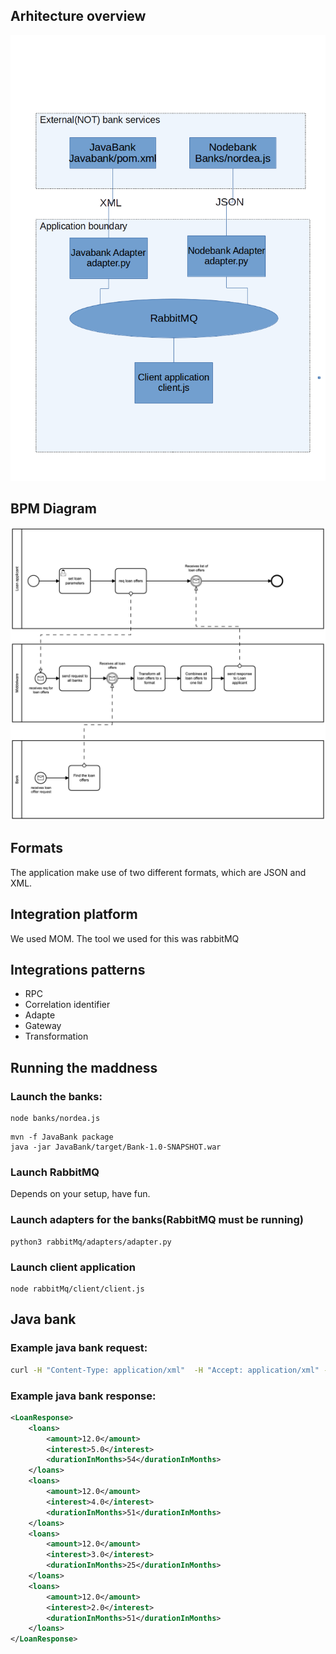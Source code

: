 
## Arhitecture overview

![architecture overview](assets/arch.png)

## BPM Diagram
![BPN overview](assets/diagram.png)

##  Formats

The application make use of two different formats, which are JSON and XML.

## Integration platform

We used MOM. The tool we used for this was rabbitMQ

## Integrations patterns

- RPC
- Correlation identifier
- Adapte
- Gateway
- Transformation

## Running the maddness

### Launch the banks:

```
node banks/nordea.js
```

```
mvn -f JavaBank package
java -jar JavaBank/target/Bank-1.0-SNAPSHOT.war
```

### Launch RabbitMQ

Depends on your setup, have fun.

### Launch adapters for the banks(RabbitMQ must be running)

```
python3 rabbitMq/adapters/adapter.py
```

### Launch client application

```
node rabbitMq/client/client.js 
```


## Java bank 

### Example java bank request:

```sh
curl -H "Content-Type: application/xml"  -H "Accept: application/xml" -d  '<LoanRequest><amount>12</amount><durationInMonths>51</durationInMonths></LoanRequest>' localhost:8080
```

### Example  java bank response:

```xml
<LoanResponse>
    <loans>
        <amount>12.0</amount>
        <interest>5.0</interest>
        <durationInMonths>54</durationInMonths>
    </loans>
    <loans>
        <amount>12.0</amount>
        <interest>4.0</interest>
        <durationInMonths>51</durationInMonths>
    </loans>
    <loans>
        <amount>12.0</amount>
        <interest>3.0</interest>
        <durationInMonths>25</durationInMonths>
    </loans>
    <loans>
        <amount>12.0</amount>
        <interest>2.0</interest>
        <durationInMonths>51</durationInMonths>
    </loans>
</LoanResponse>
```